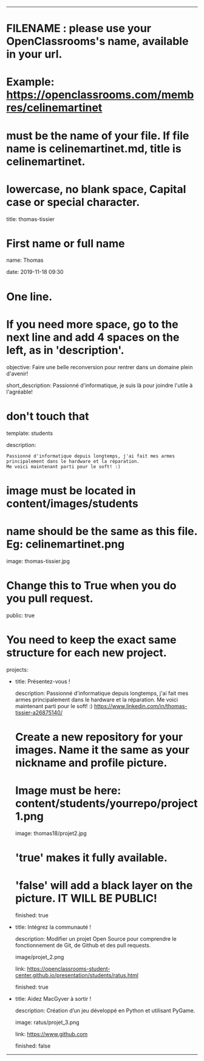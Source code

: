 ﻿---


# FILENAME : please use your OpenClassrooms's name, available in your url.

# Example: https://openclassrooms.com/membres/celinemartinet

# must be the name of your file. If file name is celinemartinet.md, title is celinemartinet.

# lowercase, no blank space, Capital case or special character.

title: thomas-tissier


# First name or full name

name: Thomas

date: 2019-11-18 09:30


# One line.

# If you need more space, go to the next line and add 4 spaces on the left, as in 'description'.

objective: Faire une belle reconversion pour rentrer dans un domaine plein d'avenir!

short_description: Passionné d'informatique, je suis là pour joindre l'utile à l'agréable!


# don't touch that

template: students

description:

    Passionné d'informatique depuis longtemps, j'ai fait mes armes principalement dans le hardware et la réparation. 
	Me voici maintenant parti pour le soft! :)


# image must be located in content/images/students

# name should be the same as this file. Eg: celinemartinet.png

image: thomas-tissier.jpg


# Change this to True when you do you pull request.

public: true


# You need to keep the exact same structure for each new project.

projects:

  - title: Présentez-vous !

    description: Passionné d'informatique depuis longtemps, j'ai fait mes armes principalement dans le hardware et la réparation. 
	Me voici maintenant parti pour le soft! :)
	https://www.linkedin.com/in/thomas-tissier-a26875140/

    # Create a new repository for your images. Name it the same as your nickname and profile picture.

    # Image must be here: content/students/yourrepo/project1.png

    image: thomas18/projet2.jpg


    # 'true' makes it fully available.

    # 'false' will add a black layer on the picture. IT WILL BE PUBLIC!

    finished: true

  - title: Intégrez la communauté !

    description: Modifier un projet Open Source pour comprendre le fonctionnement de Git, de Github et des pull requests. 

    image/projet_2.png

    link: https://openclassrooms-student-center.github.io/presentation/students/ratus.html

    finished: true

  - title: Aidez MacGyver à sortir !

    description: Création d’un jeu développé en Python et utilisant PyGame.

    image: ratus/projet_3.png

    link: https://www.github.com

    finished: false

---